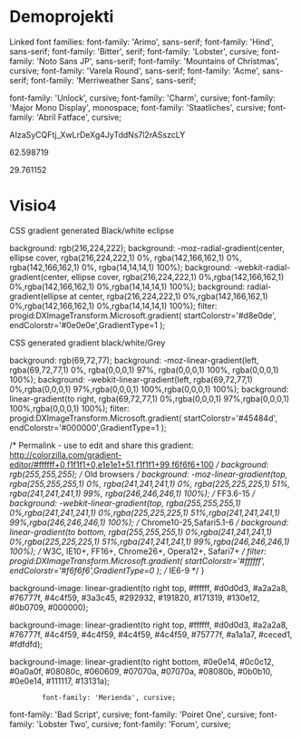# Demoprojekti

Linked font families:
font-family: 'Arimo', sans-serif;
font-family: 'Hind', sans-serif;
font-family: 'Bitter', serif;
font-family: 'Lobster', cursive;
font-family: 'Noto Sans JP', sans-serif;
font-family: 'Mountains of Christmas', cursive;
font-family: 'Varela Round', sans-serif;
font-family: 'Acme', sans-serif;
font-family: 'Merriweather Sans', sans-serif;

font-family: 'Unlock', cursive;
font-family: 'Charm', cursive;
font-family: 'Major Mono Display', monospace;
font-family: 'Staatliches', cursive;
font-family: 'Abril Fatface', cursive;


AIzaSyCQFtj_XwLrDeXg4JyTddNs7l2rASszcLY

62.598719

29.761152


<h1 style="font-family: 'Varela Round', sans-serif;"><strong>Visio4</strong></h1>



CSS gradient generated Black/white eclipse 

background: rgb(216,224,222);
background: -moz-radial-gradient(center, ellipse cover, rgba(216,224,222,1) 0%, rgba(142,166,162,1) 0%, rgba(142,166,162,1) 0%, rgba(14,14,14,1) 100%);
background: -webkit-radial-gradient(center, ellipse cover, rgba(216,224,222,1) 0%,rgba(142,166,162,1) 0%,rgba(142,166,162,1) 0%,rgba(14,14,14,1) 100%);
background: radial-gradient(ellipse at center, rgba(216,224,222,1) 0%,rgba(142,166,162,1) 0%,rgba(142,166,162,1) 0%,rgba(14,14,14,1) 100%);
filter: progid:DXImageTransform.Microsoft.gradient( startColorstr='#d8e0de', endColorstr='#0e0e0e',GradientType=1 );

CSS generated gradient black/white/Grey 

background: rgb(69,72,77);
background: -moz-linear-gradient(left, rgba(69,72,77,1) 0%, rgba(0,0,0,1) 97%, rgba(0,0,0,1) 100%, rgba(0,0,0,1) 100%);
background: -webkit-linear-gradient(left, rgba(69,72,77,1) 0%,rgba(0,0,0,1) 97%,rgba(0,0,0,1) 100%,rgba(0,0,0,1) 100%);
background: linear-gradient(to right, rgba(69,72,77,1) 0%,rgba(0,0,0,1) 97%,rgba(0,0,0,1) 100%,rgba(0,0,0,1) 100%);
filter: progid:DXImageTransform.Microsoft.gradient( startColorstr='#45484d', endColorstr='#000000',GradientType=1 );




   /* Permalink - use to edit and share this gradient: http://colorzilla.com/gradient-editor/#ffffff+0,f1f1f1+0,e1e1e1+51,f1f1f1+99,f6f6f6+100 */
background: rgb(255,255,255); /* Old browsers */
background: -moz-linear-gradient(top, rgba(255,255,255,1) 0%, rgba(241,241,241,1) 0%, rgba(225,225,225,1) 51%, rgba(241,241,241,1) 99%, rgba(246,246,246,1) 100%); /* FF3.6-15 */
background: -webkit-linear-gradient(top, rgba(255,255,255,1) 0%,rgba(241,241,241,1) 0%,rgba(225,225,225,1) 51%,rgba(241,241,241,1) 99%,rgba(246,246,246,1) 100%); /* Chrome10-25,Safari5.1-6 */
background: linear-gradient(to bottom, rgba(255,255,255,1) 0%,rgba(241,241,241,1) 0%,rgba(225,225,225,1) 51%,rgba(241,241,241,1) 99%,rgba(246,246,246,1) 100%); /* W3C, IE10+, FF16+, Chrome26+, Opera12+, Safari7+ */
filter: progid:DXImageTransform.Microsoft.gradient( startColorstr='#ffffff', endColorstr='#f6f6f6',GradientType=0 ); /* IE6-9 */
}

background-image: linear-gradient(to right top, #ffffff, #d0d0d3, #a2a2a8, #76777f, #4c4f59, #3a3c45, #292932, #191820, #171319, #130e12, #0b0709, #000000);

background-image: linear-gradient(to right top, #ffffff, #d0d0d3, #a2a2a8, #76777f, #4c4f59, #4c4f59, #4c4f59, #4c4f59, #75777f, #a1a1a7, #ceced1, #fdfdfd);

background-image: linear-gradient(to right bottom, #0e0e14, #0c0c12, #0a0a0f, #08080c, #060609, #07070a, #07070a, #08080b, #0b0b10, #0e0e14, #111117, #13131a);





            font-family: 'Merienda', cursive;
font-family: 'Bad Script', cursive;
font-family: 'Poiret One', cursive;
font-family: 'Lobster Two', cursive;
font-family: 'Forum', cursive;